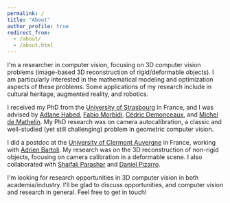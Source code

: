 ```yaml
---
permalink: /
title: "About"
author_profile: true
redirect_from: 
  - /about/
  - /about.html
---
```


I'm a researcher in computer vision, focusing on 3D computer vision problems (image-based 3D reconstruction of rigid/deformable objects). I am particularly interested in the mathematical modeling and optimization aspects of these problems. Some applications of my research include in cultural heritage, augmented reality, and robotics. 

I received my PhD from the [University of Strasbourg](https://en.unistra.fr) in France, and I was advised by [Adlane Habed](https://habed.weebly.com), [Fabio Morbidi](https://home.mis.u-picardie.fr/~fabio/Index.html), [Cédric Demonceaux](https://sites.google.com/view/cedricdemonceaux/home), and [Michel de Mathelin](https://rdh.icube.unistra.fr/Michel_de_Mathelin_personal_web_page). My PhD research was on camera autocalibration, a classic and well-studied (yet still challenging) problem in geometric computer vision. 

I did a postdoc at the [University of Clermont Auvergne](https://www.uca.fr/en) in France, working with [Adrien Bartoli](https://encov.ip.uca.fr/ab/). My research was on the 3D reconstruction of non-rigid objects, focusing on camera calibration in a deformable scene. I also collaborated with [Shaifali Parashar](https://shaifaliparashar.github.io) and [Daniel Pizarro](https://www.uah.es/es/estudios/profesor/Daniel-Pizarro-Perez/).

I'm looking for research opportunities in 3D computer vision in both academia/industry. I'll be glad to discuss opportunities, and computer vision and research in general. Feel free to get in touch!


